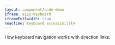 ```yaml
---
layout: component/code-demo
iframe: a11y-keyboard
iframeFullwidth: true
headline: Keyboard accessibility
---
```



How keyboard navigation works with direction links.
